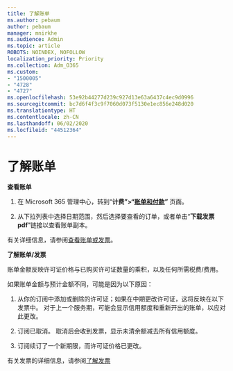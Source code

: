 ```yaml
---
title: 了解账单
ms.author: pebaum
author: pebaum
manager: mnirkhe
ms.audience: Admin
ms.topic: article
ROBOTS: NOINDEX, NOFOLLOW
localization_priority: Priority
ms.collection: Adm_O365
ms.custom:
- "1500005"
- "4728"
- "4727"
ms.openlocfilehash: 53e92b44277d239c927d13e63a6437c4ec9d0996
ms.sourcegitcommit: bc7d6f4f3c9f7060d073f5130e1ec856e248d020
ms.translationtype: HT
ms.contentlocale: zh-CN
ms.lasthandoff: 06/02/2020
ms.locfileid: "44512364"
---
```

# <a name="understand-your-bill"></a>了解账单

**查看账单**

1. 在 Microsoft 365 管理中心，转到“**计费”>“[账单和付款](https://go.microsoft.com/fwlink/p/?linkid=848039)”** 页面。

2. 从下拉列表中选择日期范围，然后选择要查看的订单，或者单击“**下载发票 pdf**”链接以查看账单副本。

有关详细信息，请参阅[查看账单或发票](https://docs.microsoft.com/microsoft-365/commerce/billing-and-payments/view-your-bill-or-invoice)。

**了解账单/发票**

账单金额反映许可证价格与已购买许可证数量的乘积，以及任何所需税费/费用。

如果账单金额与预计金额不同，可能是因为以下原因：

1. 从你的订阅中添加或删除的许可证；如果在中期更改许可证，这将反映在以下发票中。  对于上一个服务期，可能会显示信用额度和重新开出的账单，以应对此更改。

2. 订阅已取消。  取消后会收到发票，显示未清余额减去所有信用额度。

3. 订阅续订了一个新期限，而许可证价格已更改。  

有关发票的详细信息，请参阅[了解发票](https://support.office.com/article/Understand-your-invoice-for-Office-365-for-business-0724b428-fb59-4962-8c37-6674166d7507)
